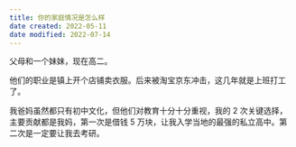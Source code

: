 ```yaml
---
title: 你的家庭情况是怎么样
date created: 2022-05-11
date modified: 2022-07-14
---
```


父母和一个妹妹，现在高二。

他们的职业是镇上开个店铺卖衣服。后来被淘宝京东冲击，这几年就是上班打工了。

我爸妈虽然都只有初中文化，但他们对教育十分十分重视，我的 2 次关键选择，主要贡献都是我妈，第一次是借钱 5 万块，让我入学当地的最强的私立高中。第二次是一定要让我去考研。
